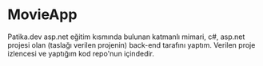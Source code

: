# MovieApp
Patika.dev asp.net eğitim kısmında bulunan katmanlı mimari, c#, asp.net projesi olan (taslağı verilen projenin) back-end tarafını yaptım. Verilen proje izlencesi ve yaptığım kod repo'nun içindedir.

